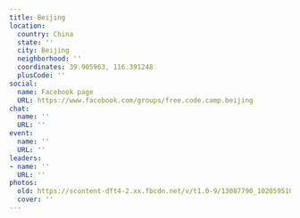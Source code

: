 ```yaml
---
title: Beijing
location:
  country: China
  state: ''
  city: Beijing
  neighborhood: ''
  coordinates: 39.905963, 116.391248
  plusCode: ''
social:
  name: Facebook page
  URL: https://www.facebook.com/groups/free.code.camp.beijing
chat:
  name: ''
  URL: ''
event:
  name: ''
  URL: ''
leaders:
- name: ''
  URL: ''
photos:
  old: https://scontent-dft4-2.xx.fbcdn.net/v/t1.0-9/13087790_10205951001166228_1783074197436508327_n.jpg?oh=a6ed705935149e675e795c3f52ac356e&oe=59941F99
  cover: ''
---
```

